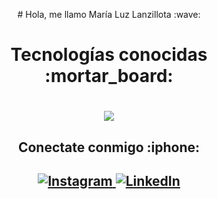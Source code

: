 <p align="center">
  # Hola, me llamo María Luz Lanzillota :wave:
</p>

<h1 align="center">Tecnologías conocidas :mortar_board:<h1/>
<p align="center">
  <a href="https://skillicons.dev">
    <img src="https://skillicons.dev/icons?i=js,html,css,py,php,vscode,bootstrap,sass,wordpress,github,figma,blender,ae,au,ai,ps,pr,unity" />
  </a>
</p>
<h2 align="center">Conectate conmigo :iphone:<h2/>
<p align="center">
  <a href="https://www.instagram.com/luzlanzi/" target="_blank">
    <img src="https://skillicons.dev/icons?i=instagram" alt="Instagram" />
  </a>
  <a href="https://www.linkedin.com/in/mar%C3%ADa-luz-lanzillota-frontend-dise%C3%B1omultimedial-588039243/" target="_blank">
    <img src="https://skillicons.dev/icons?i=linkedin" alt="LinkedIn" />
  </a>
</p>
